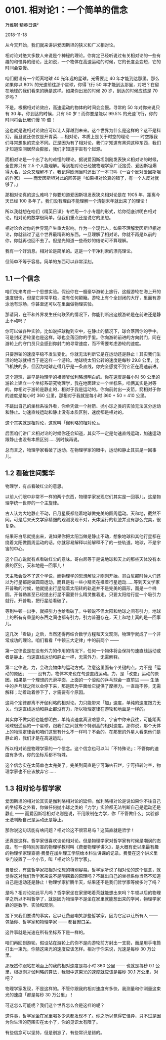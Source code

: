 # 0101. 相对论1：一个简单的信念

万维钢·精英日课³

2018-11-18

从今天开始，我们就来讲讲爱因斯坦的狭义和广义相对论。

相对论对绝大多数人来说是个神秘的理论。你肯定已经听说过有关相对论的一些有趣的和怪异的结论，比如说，一个物体在高速运动的时候，它的长度会变短，它的时间会变慢。

咱们假设有一个距离地球 40 光年远的星球。光需要走 40 年才能到达那里。那么如果你以 80% 的光速前往那个星球，你得飞行 50 年才能到达那里，对吧？在留在地球的我们看来的确是这样。如果你出发的时候 20 岁，到达的时候应该是 70 岁吗？

不是。根据相对论效应，高速运动的物体的时间会变慢。寻常的 50 年对你来说只有 30 年，你到达的时候，只有 50 岁！而你要是能以 99.5% 的光速飞行，你的时间将会比我们慢 10 倍！

这也就是说相对论效应可以让人穿越到未来。这个世界为什么是这样的？这不是科幻，而且这还仅仅是开胃菜……相对论，本质上是关于时空的理论 —— 时空跟我们寻常想象的完全不同。正是因为有了相对论，我们才知道有黑洞这种东西，我们才知道空间居然会膨胀，我们才知道宇宙有个起源。

而相对论是一个出了名的难懂的理论。据说爱因斯坦刚刚发表狭义相对论的时候，全世界只有 2.5 个人能理解。等到相对论已经被物理学家广泛接受、爱因斯坦爆得大名，公众又理解不了。我记得欧洲当时还出了一本书叫《一百个反对爱因斯坦的作家》 —— 而爱因斯坦对此的回答是「如果相对论真的错了，有一个人反对就够了。」

那相对论真的这么难吗？你要知道爱因斯坦发表狭义相对论是在 1905 年，距离今天已经 100 多年了。我们没有理由不能理解一个清朝末年就出来了的理论！

所以我就想在咱们《精英日课》专栏用一个小专题的形式，给你彻底讲明白相对论。相对论的数学很简单，但我们重点还是说它的思想。

相对论会对你的世界观产生重大影响。作为一个现代人，如果不理解爱因斯坦相对论，你就错过了这个世界最精彩的东西。一旦理解了相对论，你就不再是以前的你，你就再也回不去了。但是光知道一些奇妙的结论可不算理解。

我有一个好消息。相对论是简单的。这是一个干净利索的漂亮理论。

但简单不等于容易。简单的东西可以非常深刻。

## 1.1 一个信念

咱们先来考虑一个思想实验。假设你在一艘豪华游轮上旅行，这艘游轮在海上开的速度很快，但是它非常平稳，没有任何颠簸。游轮上有个全封闭的大厅，里面有游泳池有球场，你甚至还可以在里面做物理实验。

那请问，在不和外界发生任何联系的情况下，你能判断出这艘游轮是在前进还是静止不动吗？

你可以做各种实验。比如说把球抛到空中，在静止的情况下，球会落回你的手中。可是封闭游轮里也是这样，球也会落回你的手里。你向游轮前进的方向射门，同在游轮上的守门员只会感到你射门的寻常速度，而不需要考虑游轮的速度。

只要游轮的速度平稳不发生变化，你就无法判断它是在运动还是静止！其实我们生活的地球就相当于是这样一个游轮。地球绕太阳公转的速度是每秒 29.8 公里，比飞机快的多，但因为地球走得几乎是一条直线，你完全感觉不到它正在高速前进。

这个道理，最早是物理学的祖师爷伽利略想明白的。你在速度是每小时 50 公里的游轮上建立一个坐标系研究物理学，我在地面建立一个坐标系，咱俩其实是对等的。你相对于游轮是静止的，相对于我是运动的。你向前射出一支箭，箭相对于你的速度是每小时 360 公里，那相对于我就是每小时 360 + 50 = 410 公里。

不跳出自己的坐标系往外看，你单凭做一个射箭、抛小球之类的实验无法区分运动和静止。匀速直线运动和静止没有本质区别，速度都是相对的。

这个其实就是相对论，这就叫「伽利略的相对论」。

后面咱们讲广义相对论的时候你还会知道，其实不一定是匀速直线运动，加速运动跟静止也没有本质区别……到时候再说。

总而言之，物理学家看破了运动。在物理学家的眼中，运动和静止其实是一回事儿。

## 1.2 看破世间繁华

物理学，有点看破红尘的意思。

以前人们眼中非常不一样的两个东西，物理学家发现它们其实是一回事儿，这是物理学统一世界的一个主旋律。

古人认为大地静止不动，日月星辰都绕着地球做完美的圆周运动。天和地，截然不同。可是后来天文学家精细的观测发现不对，天体运行的轨迹并没有那么完美，很复杂。

结果哥白尼就提出来，说如果你把太阳当做是静止不动，想象地球和其他行星都在绕着太阳做圆周运动的话，你就容易解释以前解释不了的一些轨道。地球，不是宇宙的中心。

这个日心说就有点看破红尘的意味。哥白尼等于是说地球和天上的那些天体没有本质的区别，天和地是一回事儿！

天主教会受不了这个学说，而物理学的思想解放才刚刚开始。哥白尼那时候人们还以为行星都是做圆周运动，而且是有一些小精灵在推着行星运动……等到天文学家开普勒的时候，他就提出行星绕着太阳转的轨道并不是完美的圆形，而是一个椭圆。开普勒甚至已经提出行星不需要什么精灵推着走，只要太阳给行星一个吸引力就行。开普勒，把行星给看破了。

等到牛顿一出手，就把引力也给看破了。牛顿说不但太阳和地球之间有引力，地球上的所有有重量的东西之间也都有引力。引力普遍存在，天上和地上真的是一回事儿。

这几次「看破」之后，当然还得再结合数学方程和天文观测，物理学就成了一个非常成功的理论。咱们看看「牛顿三大定律」中的前两个 ——

第一定律说是在没有外力的作用的情况下，任何一个物体将会保持匀速直线运动或者是静止。匀速直线运动和静止一样，无需外力，无需解释。

第二定律说，力，会改变物体的运动方式。注意这里面有个关键的点，力不是「运动的原因」 —— 没有力，物体本来也在匀速直线运动。力，是「改变」运动的原因。如果是一个理想的光滑平面，上面的一个滚动的乒乓球会一直前进 —— 生活中的乒乓球之所以会停下来，那是因为平面给它提供了摩擦力。一直动不停，无需解释；动着动着停下了，才需要有个原因。

这两个定律都离不开伽利略的相对论。力只能带来「加」速度，单纯的速度跟力无关。匀速直线运动和静止都没有力，所以物理定律在游轮和地面是一样的。

其实你不做实验也能想明白，单纯谈速度真没啥意义。宇宙中你来我往，可能距离地球很遥远的一个星球，跟我们之间就有个特别高的相对速度。那你说，那个天体上的物理定律会和咱们这里有什么不一样吗？不会的。在那里的外星人看来他们是静止的，我们才是在高速运动。

所以相对论是物理学家的一个信念。这个信念也可以叫「不特殊论」：不管你的速度有多快，你的坐标系都不特殊。

这个信念实在太简单也太完美了。完美到简直是宁可海枯石烂，宁可扭转时空，物理学家也不应该放弃它……

## 1.3 相对论与哲学家

爱因斯坦的相对论其实是伽利略相对论的延伸。伽利略相对论是说如果你不往自己的坐标系之外看，你做任何抛小球之类的「力学」实验都无法判断自己是运动还是静止 —— 而爱因斯坦相对论则是说，不用限制在力学，你「不管做什么」实验都无法判断自己是运动还是静止。

那你说这句话能有啥问题？相对论这不很容易吗？这简直就是哲学！

还真是这样。哲学家很喜欢谈论相对论。但是物理学家对哲学家有时候是嘲讽的态度。有一套特别厉害的物理学教材叫《费曼物理学讲义》，是大概有史以来最有趣的物理学家理查德·费曼在加州理工学院给本科生讲课的记录。费曼在这个讲义里专门设置了一个小节，叫「相对论与哲学家」。

费曼说，有些哲学家把相对论想的特别容易。哲学家听说了相对论的这个信念，就觉得这对我们哲学家来说不是明摆着的原理吗？不跳出自己的坐标系你当然不知道自己是运动还是静止！物理学家折腾半天，结果还不是我们哲学家等候多时了吗？

是吗？相对论如此平凡吗？哲学家坐在家里喝着茶就能想出来吗？牛顿以后的物理学之所以不叫哲学了，就是因为物理学不是坐在家里就能想出来的学问，物理学家靠的是数学、实验和观测。

接下来我们要讲的事实，足以让费曼嘲笑那些哲学家。因为它足以让所有人 —— 包括你、哲学家和物理学家 —— 都目瞪口呆。

这件事就是光速在所有坐标系下是一样的。

咱们再回到游轮。假设站在游轮上的你不是向游轮前方射出一支箭，而是用手电筒打出一束光，你猜这束光的速度应该怎样。相对于你来说，光速是每秒 30 万公里。

那既然你跟站在地面上的我的相对速度是每小时 360 公里 —— 也就是每秒 0.1 公里，根据刚才伽利略的算法，我眼中这束光的速度就应该是每秒 30.1 万公里，对吧？

物理学家发现，不是这样的。不管你跟我的相对速度有多快，我测量和你测量这束光的速度「都是每秒 30 万公里」！

可这怎么可能呢？我们这个世界怎么会是这样的呢？

这件事，哲学家坐在家里喝多少茶都发现不了。你之所以觉得它怪异，只不过是因为你生活的范围实在太小了，你的见识太有限了。

有些信念可以坚持，但是别忘了，有些常识是错的。